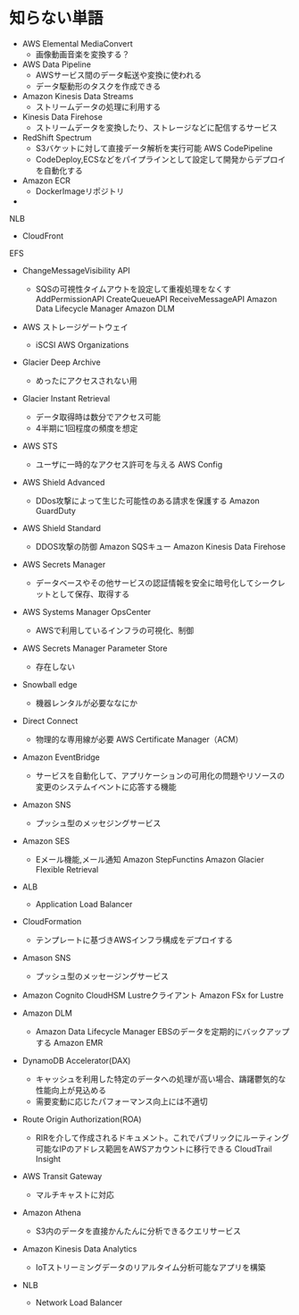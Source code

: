 # 知らない単語

* AWS Elemental MediaConvert
  * 画像動画音楽を変換する？
* AWS Data Pipeline
  * AWSサービス間のデータ転送や変換に使われる
  * データ駆動形のタスクを作成できる
* Amazon Kinesis Data Streams
  * ストリームデータの処理に利用する
* Kinesis Data Firehose
  * ストリームデータを変換したり、ストレージなどに配信するサービス
* RedShift Spectrum
  * S3バケットに対して直接データ解析を実行可能
AWS CodePipeline
  * CodeDeploy,ECSなどをパイプラインとして設定して開発からデプロイを自動化する
* Amazon ECR
  * DockerImageリポジトリ
* 
NLB
* CloudFront

EFS
* ChangeMessageVisibility API
  * SQSの可視性タイムアウトを設定して重複処理をなくす
AddPermissionAPI
CreateQueueAPI
ReceiveMessageAPI
Amazon Data Lifecycle Manager
Amazon DLM
* AWS ストレージゲートウェイ
  * iSCSI
AWS Organizations
* Glacier Deep Archive
  * めったにアクセスされない用

* Glacier Instant Retrieval
  * データ取得時は数分でアクセス可能
  * 4半期に1回程度の頻度を想定
* AWS STS
  * ユーザに一時的なアクセス許可を与える
AWS Config
* AWS Shield Advanced
  * DDos攻撃によって生じた可能性のある請求を保護する
Amazon GuardDuty
* AWS Shield Standard
  * DDOS攻撃の防御
Amazon SQSキュー
Amazon Kinesis Data Firehose
* AWS Secrets Manager
  * データベースやその他サービスの認証情報を安全に暗号化してシークレットとして保存、取得する
* AWS Systems Manager OpsCenter
  * AWSで利用しているインフラの可視化、制御 
* AWS Secrets Manager Parameter Store
  * 存在しない
* Snowball edge
  * 機器レンタルが必要ななにか
* Direct Connect
  * 物理的な専用線が必要
AWS Certificate Manager（ACM）
* Amazon EventBridge
  * サービスを自動化して、アプリケーションの可用化の問題やリソースの変更のシステムイベントに応答する機能
* Amazon SNS
  * プッシュ型のメッセジングサービス
* Amazon SES
  * Eメール機能,メール通知
Amazon StepFunctins
Amazon Glacier Flexible Retrieval
* ALB
  * Application Load Balancer
* CloudFormation
  * テンプレートに基づきAWSインフラ構成をデプロイする
* Amason SNS
  * プッシュ型のメッセージングサービス
* Amazon Cognito
CloudHSM
Lustreクライアント
Amazon FSx for Lustre
* Amazon DLM
  * Amazon Data Lifecycle Manager EBSのデータを定期的にバックアップする
Amazon EMR
* DynamoDB Accelerator(DAX)
  * キャッシュを利用した特定のデータへの処理が高い場合、躊躇鬱気的な性能向上が見込める
  * 需要変動に応じたパフォーマンス向上には不適切
* Route Origin Authorization(ROA)
  * RIRを介して作成されるドキュメント。これでパブリックにルーティング可能なIPのアドレス範囲をAWSアカウントに移行できる
CloudTrail Insight
* AWS Transit Gateway
  * マルチキャストに対応
* Amazon Athena
  * S3内のデータを直接かんたんに分析できるクエリサービス
* Amazon Kinesis Data Analytics
  * IoTストリーミングデータのリアルタイム分析可能なアプリを構築
* NLB
  * Network Load Balancer